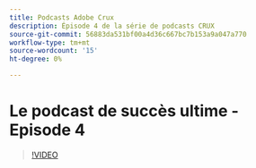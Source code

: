 ```yaml
---
title: Podcasts Adobe Crux
description: Épisode 4 de la série de podcasts CRUX
source-git-commit: 56883da531bf00a4d36c667bc7b153a9a047a770
workflow-type: tm+mt
source-wordcount: '15'
ht-degree: 0%

---
```


# Le podcast de succès ultime - Episode 4

>[!VIDEO](https://video.tv.adobe.com/v/3428830?quality=12learn=on)
